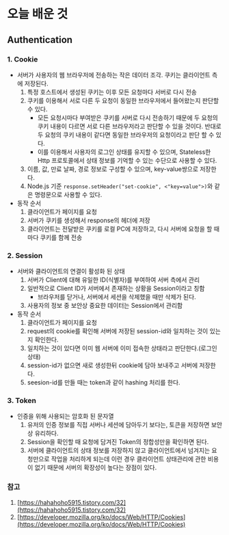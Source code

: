 # 오늘 배운 것

## Authentication

### 1. Cookie

+ 서버가 사용자의 웹 브라우저에 전송하는 작은 데이터 조각. 쿠키는 클라이언트 측에 저장된다.
  1. 특정 호스트에서 생성된 쿠키는 이후 모든 요청마다 서버로 다시 전송
  2. 쿠키를 이용해서 서로 다른 두 요청이 동일한 브라우저에서 들어왔는지 판단할 수 있다.
     + 모든 요청시마다 부여받은 쿠키를 서버로 다시 전송하기 때문에 두 요청의 쿠키 내용이 다르면 서로 다른 브라우저라고 판단할 수 있을 것이다. 반대로 두 요청의 쿠키 내용이 같다면 동일한 브라우저의 요청이라고 판단 할 수 있다.
     + 이를 이용해서 사용자의 로그인 상태를 유지할 수 있으며, Stateless한 Http 프로토콜에서 상태 정보를 기억할 수 있는 수단으로 사용할 수 있다.
  3. 이름, 값, 만료 날짜, 경로 정보로 구성할 수 있으며, key-value쌍으로 저장한다.
  4. Node.js 기준 `response.setHeader("set-cookie", <"key=value">)`와 같은 명령문으로 사용할 수 있다.
+ 동작 순서
  1. 클라이언트가 페이지를 요청
  2. 서버가 쿠키를 생성해서 response의 헤더에 저장
  3. 클라이언트는 전달받은 쿠키를 로컬 PC에 저장하고, 다시 서버에 요청을 할 때마다 쿠키를 함께 전송 

### 2. Session

+ 서버와 클라이언트의 연결이 활성화 된 상태
  1. 서버가 Client에 대해 유일한 ID(식별자)를 부여하여 서버 측에서 관리
  2. 일반적으로 Client ID가 서버에서 존재하는 상황을 Session이라고 칭함
     + 브라우저를 닫거나, 서버에서 세션을 삭제했을 때만 삭제가 된다.
  3. 사용자의 정보 중 보안상 중요한 데이터는 Session에서 관리함
+ 동작 순서
  1. 클라이언트가 페이지를 요청
  2. request의 cookie를 확인해 서버에 저장된 session-id와 일치하는 것이 있는지 확인한다.
  3. 일치하는 것이 있다면 이미 웹 서버에 이미 접속한 상태라고 판단한다.(로그인 상태)
  4. session-id가 없으면 새로 생성한뒤 cookie에 담아 보내주고 서버에 저장한다.
  5. seesion-id를 만들 때는 token과 같이 hashing 처리를 한다.

### 3. Token

+ 인증을 위해 사용되는 암호화 된 문자열
  1. 유저의 인증 정보를 직접 서버나 세션에 담아두기 보다는, 토큰을 저장하면 보안상 유리하다.
  2. Session을 확인할 때 요청에 담겨진 Token의 정합성만을 확인하면 된다.
  3. 서버에 클라이언트의 상태 정보를 저장하지 않고 클라이언트에서 넘겨지는 요청만으로 작업을 처리하게 되는데 이런 경우 클라이언트 상태관리에 관한 비용이 없기 때문에 서버의 확장성이 높다는 장점이 있다.

### 참고

1. [https://hahahoho5915.tistory.com/32](https://hahahoho5915.tistory.com/32)
2. [https://developer.mozilla.org/ko/docs/Web/HTTP/Cookies](https://developer.mozilla.org/ko/docs/Web/HTTP/Cookies)

